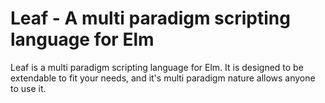 # Leaf - A multi paradigm scripting language for Elm

Leaf is a multi paradigm scripting language for Elm. 
It is designed to be extendable to fit your needs, 
and it's multi paradigm nature allows anyone to use it.